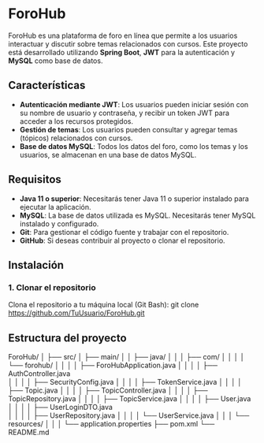 # ForoHub

ForoHub es una plataforma de foro en línea que permite a los usuarios interactuar y discutir sobre temas relacionados con cursos. Este proyecto está desarrollado utilizando **Spring Boot**, **JWT** para la autenticación y **MySQL** como base de datos.

## Características

- **Autenticación mediante JWT**: Los usuarios pueden iniciar sesión con su nombre de usuario y contraseña, y recibir un token JWT para acceder a los recursos protegidos.
- **Gestión de temas**: Los usuarios pueden consultar y agregar temas (tópicos) relacionados con cursos.
- **Base de datos MySQL**: Todos los datos del foro, como los temas y los usuarios, se almacenan en una base de datos MySQL.

## Requisitos

- **Java 11 o superior**: Necesitarás tener Java 11 o superior instalado para ejecutar la aplicación.
- **MySQL**: La base de datos utilizada es MySQL. Necesitarás tener MySQL instalado y configurado.
- **Git**: Para gestionar el código fuente y trabajar con el repositorio.
- **GitHub**: Si deseas contribuir al proyecto o clonar el repositorio.

## Instalación

### 1. Clonar el repositorio

Clona el repositorio a tu máquina local (Git Bash): git clone https://github.com/TuUsuario/ForoHub.git



## Estructura del proyecto

ForoHub/
│
├── src/
│   ├── main/
│   │   ├── java/
│   │   │   ├── com/
│   │   │   │   └── forohub/
│   │   │   │       ├── ForoHubApplication.java
│   │   │   │       ├── AuthController.java   
│   │   │   │       ├── SecurityConfig.java
│   │   │   │       ├── TokenService.java
│   │   │   │       ├── Topic.java
│   │   │   │       ├── TopicController.java
│   │   │   │       ├── TopicRepository.java
│   │   │   │       ├── TopicService.java
│   │   │   │       ├── User.java
│   │   │   │       ├── UserLoginDTO.java   
│   │   │   │       ├── UserRepository.java
│   │   │   │       └── UserService.java
│   │   │   └── resources/
│   │   │       └── application.properties
├── pom.xml
└── README.md
